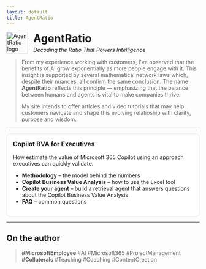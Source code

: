 ```yaml
---
layout: default
title: AgentRatio
---
```


<style>
.header { display: flex; align-items: center; gap: 14px; margin-bottom: 8px; }
.header img { height: 56px; width: auto; }
.cards { display: grid; gap: 16px; grid-template-columns: repeat(auto-fit, minmax(260px, 1fr)); }
.card { border: 1px solid #e6e6e6; border-radius: 10px; padding: 16px; background: #fff; box-shadow: 0 1px 3px rgba(0,0,0,.06); }
.card h3 { margin-top: 0; }
#main-content { max-width: 900px; }
</style>

<div class="header">
  <img src="{{ '/assets/img/logo.png' | relative_url }}" alt="AgentRatio logo">
  <div>
    <h1 style="margin:0;">AgentRatio</h1>
    <p style="margin:4px 0 0 0;"><em>Decoding the Ratio That Powers Intelligence</em></p>
  </div>
</div>

> From my experience working with customers, I've observed that the benefits of AI grow exponentially as more people engage with it. This insight is supported by several mathematical network laws which, despite their nuances, all confirm the same conclusion. The name **AgentRatio** reflects this principle — emphasizing that the balance between humans and agents is vital to make companies thrive.
>
> My site intends to offer articles and video tutorials that may help customers navigate and shape this evolving relatioship with clarity, purpose and wisdom.

---
<div class="cards" id="bva">
  <div class="card">
    <h3>Copilot BVA for Executives</h3>
    <p>How estimate the value of Microsoft 365 Copilot using an approach executives can quickly validate.</p>
    <ul>
      <li><strong>Methodology</strong> – the model behind the numbers</li>
      <li><strong>Copilot Business Value Analysis</strong> – how to use the Excel tool</li>
      <li><strong>Create your agent</strong> – build a retrieval agent that answers questions about the Copilot Business Value Analysis</li>
      <li><strong>FAQ</strong> – common questions</li>
    </ul>
  </div>
</div>

---

## On the author


> <strong>#MicrosoftEmployee</strong> #AI #Microsoft365 #ProjectManagement
> <strong>#Collaterals</strong> #Teaching #Coaching #ContentCreation


